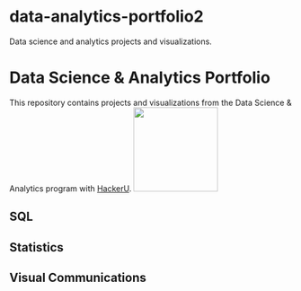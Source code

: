 # data-analytics-portfolio2
Data science and analytics projects and visualizations.

# Data Science & Analytics Portfolio
This repository contains projects and visualizations from
the Data Science & Analytics program with
[HackerU](https://hackerusa.com/).
<img
src="https://github.com/wiazur/data-analytics-portfolio/b
lob/main/hackeru-logo.png" width="150"/>
## SQL
## Statistics
## Visual Communications
